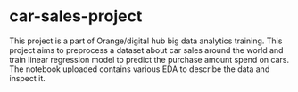 # car-sales-project
This project is a part of Orange/digital hub big data analytics training. This project aims to preprocess a dataset about car sales around the world and train linear regression model to predict the purchase amount spend on cars. The notebook uploaded contains various EDA to describe the data and inspect it.
